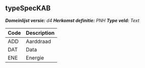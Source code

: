 ## typeSpecKAB

*__Domeinlijst versie:__ d4*
*__Herkomst definitie:__ PNH*
*__Type veld:__ Text*

|__Code__ |__Description__	|
|	---	|	---	|
| ADD | Aarddraad |
| DAT | Data |
| ENE | Energie |

